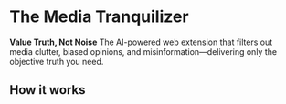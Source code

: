 # The Media Tranquilizer #
**Value Truth, Not Noise**
The AI-powered web extension that filters out media clutter, biased opinions, and misinformation—delivering only the objective truth you need.

## How it works ##
